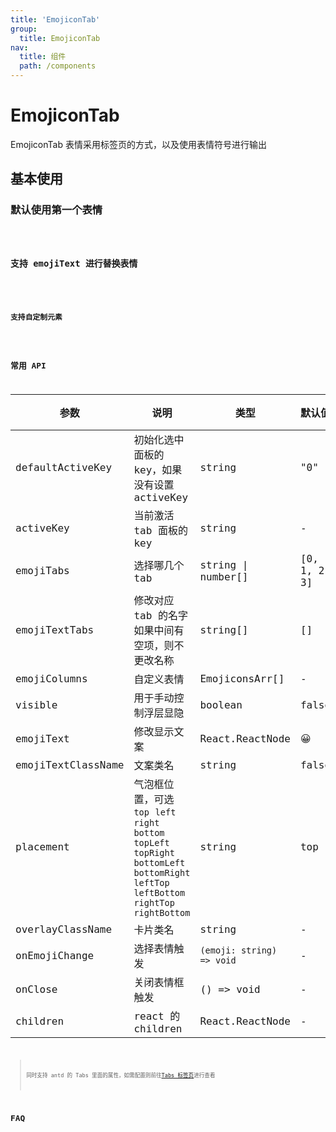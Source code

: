 ```yaml
---
title: 'EmojiconTab'
group:
  title: EmojiconTab
nav:
  title: 组件
  path: /components
---
```


# EmojiconTab

EmojiconTab 表情采用标签页的方式，以及使用表情符号进行输出

## 基本使用

### 默认使用第一个表情

<code src="./demos">

### 支持 emojiText 进行替换表情

<code src="./demos/TextEmoj.tsx">

### 支持自定制元素

<code src="./demos/CusEmoj.tsx">

## 常用 API

| 参数               | 说明                                                                                                                                           | 类型                      | 默认值       | 版本 |
| ------------------ | ---------------------------------------------------------------------------------------------------------------------------------------------- | ------------------------- | ------------ | ---- |
| defaultActiveKey   | 初始化选中面板的 key，如果没有设置 activeKey                                                                                                   | string                    | "0"          |      |
| activeKey          | 当前激活 tab 面板的 key                                                                                                                        | string                    | -            |      |
| emojiTabs          | 选择哪几个 tab                                                                                                                                 | string \| number[]        | [0, 1, 2, 3] |      |
| emojiTextTabs      | 修改对应 tab 的名字<br />如果中间有空项，则不更改名称                                                                                          | string[]                  | []           |      |
| emojiColumns       | 自定义表情                                                                                                                                     | EmojiconsArr[]            | -            |      |
| visible            | 用于手动控制浮层显隐                                                                                                                           | boolean                   | false        |      |
| emojiText          | 修改显示文案                                                                                                                                   | React.ReactNode           | 😀           |      |
| emojiTextClassName | 文案类名                                                                                                                                       | string                    | false        |      |
| placement          | 气泡框位置，可选 `top` `left` `right` `bottom` `topLeft` `topRight` `bottomLeft` `bottomRight` `leftTop` `leftBottom` `rightTop` `rightBottom` | string                    | top          |      |
| overlayClassName   | 卡片类名                                                                                                                                       | string                    | -            |      |
| onEmojiChange      | 选择表情触发                                                                                                                                   | `(emoji: string) => void` | -            |      |
| onClose            | 关闭表情框触发                                                                                                                                 | () => void                | -            |      |
| children           | react 的 children                                                                                                                              | React.ReactNode           | -            |      |

> 同时支持 antd 的 Tabs 里面的属性，如需配置则前往[Tabs 标签页](https://ant.design/components/tabs-cn)进行查看

## FAQ
